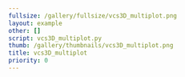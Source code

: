 ```yaml
---
fullsize: /gallery/fullsize/vcs3D_multiplot.png
layout: example
other: []
script: vcs3D_multiplot.py
thumb: /gallery/thumbnails/vcs3D_multiplot.png
title: vcs3D_multiplot
priority: 0
---
```

